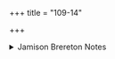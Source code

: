 +++
title = "109-14"

+++

<details><summary>Jamison Brereton Notes</summary>

These last hymns in the maṇḍala are composed in a variety of meters; the first three are assorted; the last three are in paṅkti.
</details>
